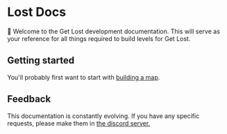 # Lost Docs

👋 Welcome to the Get Lost development documentation. This will serve as your reference for all things required to build levels for Get Lost.

## Getting started

You'll probably first want to start with [building a map](tutorials/map/building-a-map.md).

## Feedback

This documentation is constantly evolving. If you have any specific requests, please make them in [the discord server.](https://discord.gg/v4AAezkSEu)

